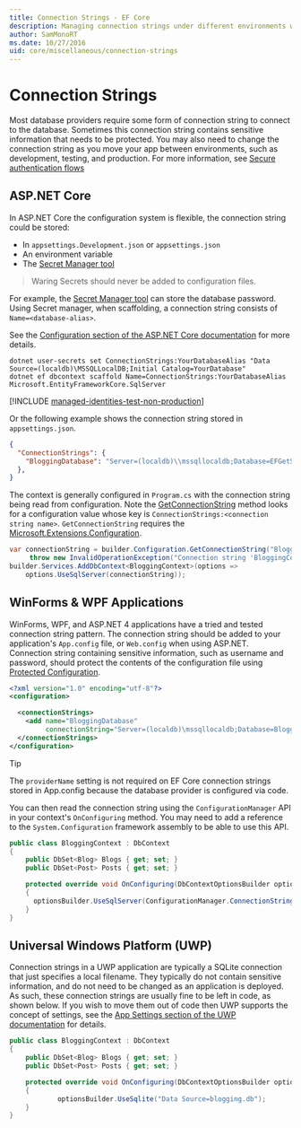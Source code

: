 ```yaml
---
title: Connection Strings - EF Core
description: Managing connection strings under different environments with Entity Framework Core
author: SamMonoRT
ms.date: 10/27/2016
uid: core/miscellaneous/connection-strings
---
```

# Connection Strings

Most database providers require some form of connection string to connect to the database. Sometimes this connection string contains sensitive information that needs to be protected. You may also need to change the connection string as you move your app between environments, such as development, testing, and production. For more information, see [Secure authentication flows](/aspnet/core/security/#secure-authentication-flows)

## ASP.NET Core

In ASP.NET Core the configuration system is flexible, the connection string could be stored:

* In `appsettings.Development.json` or `appsettings.json`
* An environment variable
* The [Secret Manager tool](/aspnet/core/security/app-secrets#secret-manager)

> Waring
> Secrets should never be added to configuration files.

For example, the [Secret Manager tool](/aspnet/core/security/app-secrets#secret-manager) can store the database password. Using Secret manager, when scaffolding,  a connection string consists of `Name=<database-alias>`.

See the [Configuration section of the ASP.NET Core documentation](/aspnet/core/fundamentals/configuration) for more details.


```dotnetcli
dotnet user-secrets set ConnectionStrings:YourDatabaseAlias "Data Source=(localdb)\MSSQLLocalDB;Initial Catalog=YourDatabase"
dotnet ef dbcontext scaffold Name=ConnectionStrings:YourDatabaseAlias Microsoft.EntityFrameworkCore.SqlServer
```

[!INCLUDE [managed-identities-test-non-production](~/core/includes/managed-identities-test-non-production.md)]

Or the following example shows the connection string stored in `appsettings.json`.

```json
{
  "ConnectionStrings": {
    "BloggingDatabase": "Server=(localdb)\\mssqllocaldb;Database=EFGetStarted.ConsoleApp.NewDb;Trusted_Connection=True;"
  },
}
```

The context is generally configured in `Program.cs` with the connection string being read from configuration. Note the [GetConnectionString](/dotnet/api/microsoft.extensions.configuration.configurationextensions.getconnectionstring) method looks for a configuration value whose key is `ConnectionStrings:<connection string name>`. `GetConnectionString` requires the [Microsoft.Extensions.Configuration](/dotnet/api/microsoft.extensions.configuration).

```csharp
var connectionString = builder.Configuration.GetConnectionString("BloggingContext") ??
     throw new InvalidOperationException("Connection string 'BloggingContext' not found.");
builder.Services.AddDbContext<BloggingContext>(options =>
    options.UseSqlServer(connectionString));
```

## WinForms & WPF Applications

WinForms, WPF, and ASP.NET 4 applications have a tried and tested connection string pattern. The connection string should be added to your application's `App.config` file, or `Web.config` when using ASP.NET. Connection string containing sensitive information, such as username and password, should protect the contents of the configuration file using [Protected Configuration](/dotnet/framework/data/adonet/connection-strings-and-configuration-files#encrypting-configuration-file-sections-using-protected-configuration).

```xml
<?xml version="1.0" encoding="utf-8"?>
<configuration>

  <connectionStrings>
    <add name="BloggingDatabase"
         connectionString="Server=(localdb)\mssqllocaldb;Database=Blogging;Trusted_Connection=True;" />
  </connectionStrings>
</configuration>
```

> [!TIP]
> The `providerName` setting is not required on EF Core connection strings stored in App.config because the database provider is configured via code.

You can then read the connection string using the `ConfigurationManager` API in your context's `OnConfiguring` method. You may need to add a reference to the `System.Configuration` framework assembly to be able to use this API.

```csharp
public class BloggingContext : DbContext
{
    public DbSet<Blog> Blogs { get; set; }
    public DbSet<Post> Posts { get; set; }

    protected override void OnConfiguring(DbContextOptionsBuilder optionsBuilder)
    {
      optionsBuilder.UseSqlServer(ConfigurationManager.ConnectionStrings["BloggingDatabase"].ConnectionString);
    }
}
```

## Universal Windows Platform (UWP)

Connection strings in a UWP application are typically a SQLite connection that just specifies a local filename. They typically do not contain sensitive information, and do not need to be changed as an application is deployed. As such, these connection strings are usually fine to be left in code, as shown below. If you wish to move them out of code then UWP supports the concept of settings, see the [App Settings section of the UWP documentation](/windows/uwp/app-settings/store-and-retrieve-app-data) for details.

```csharp
public class BloggingContext : DbContext
{
    public DbSet<Blog> Blogs { get; set; }
    public DbSet<Post> Posts { get; set; }

    protected override void OnConfiguring(DbContextOptionsBuilder optionsBuilder)
    {
            optionsBuilder.UseSqlite("Data Source=blogging.db");
    }
}
```
